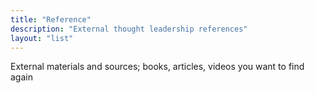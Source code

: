 ```yaml
---
title: "Reference"
description: "External thought leadership references"
layout: "list"
---
```


External materials and sources; books, articles, videos you want to find again